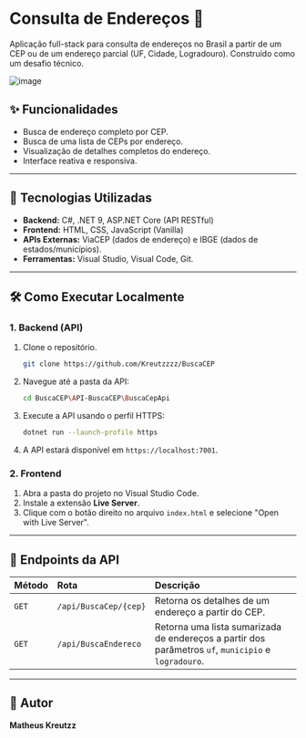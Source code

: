 # Consulta de Endereços 📍

Aplicação full-stack para consulta de endereços no Brasil a partir de um CEP ou de um endereço parcial (UF, Cidade, Logradouro). Construído como um desafio técnico.

![image](https://github.com/user-attachments/assets/0057cee8-4074-4050-a435-8f2915094499)


## ✨ Funcionalidades

- Busca de endereço completo por CEP.
- Busca de uma lista de CEPs por endereço.
- Visualização de detalhes completos do endereço.
- Interface reativa e responsiva.

---

## 🚀 Tecnologias Utilizadas

* **Backend:** C#, .NET 9, ASP.NET Core (API RESTful)
* **Frontend:** HTML, CSS, JavaScript (Vanilla)
* **APIs Externas:** ViaCEP (dados de endereço) e IBGE (dados de estados/municípios).
* **Ferramentas:**  Visual Studio, Visual Code, Git.

---

## 🛠️ Como Executar Localmente

### **1. Backend (API)**

1.  Clone o repositório.
    ```bash
    git clone https://github.com/Kreutzzzz/BuscaCEP
    ```
2.  Navegue até a pasta da API:
    ```bash
    cd BuscaCEP\API-BuscaCEP\BuscaCepApi
    ```
3.  Execute a API usando o perfil HTTPS:
    ```bash
    dotnet run --launch-profile https
    ```
4.  A API estará disponível em `https://localhost:7001`.

### **2. Frontend**

1.  Abra a pasta do projeto no Visual Studio Code.
2.  Instale a extensão **Live Server**.
3.  Clique com o botão direito no arquivo `index.html` e selecione "Open with Live Server".

---

## 📝 Endpoints da API

| Método | Rota | Descrição |
| :--- | :--- | :--- |
| `GET` | `/api/BuscaCep/{cep}` | Retorna os detalhes de um endereço a partir do CEP. |
| `GET` | `/api/BuscaEndereco`| Retorna uma lista sumarizada de endereços a partir dos parâmetros `uf`, `municipio` e `logradouro`. |

---

## 👤 Autor

**Matheus Kreutzz**
